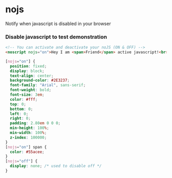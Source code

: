 nojs
====

Notify when javascript is disabled in your browser

### Disable javascript to test demonstration

```html
<!-- You can activate and deactivate your noJS (ON & OFF) -->
<noscript nojs="on">Hey I am <span>Friend</span> active javascript!<br>Please refresh the page.</noscript>
```

```css
[nojs="on"] {
  position: fixed;
  display: block;
  text-align: center;
  background-color: #2E3237;
  font-family: "Arial", sans-serif;
  font-weight: bold;
  font-size: 3em;
  color: #fff;
  top: 0;
  bottom: 0;
  left: 0;
  right: 0;
  padding: 2.80em 0 0 0;
  min-height: 100%;
  min-width: 100%;
  z-index: 100000;
}
[nojs="on"] span {
  color: #55acee;
}
[nojs="off"] {
  display: none; /* used to disable off */
}
```
